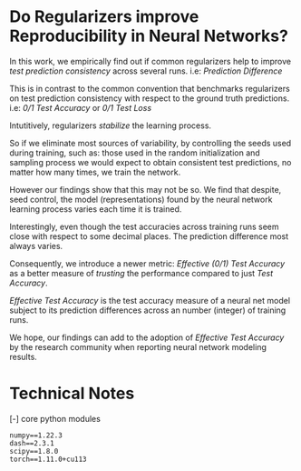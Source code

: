 # Do Regularizers improve Reproducibility in Neural Networks?

In this work, we empirically find out if common regularizers help to improve
*test prediction consistency* across several runs. i.e: *Prediction Difference*

This is in contrast to the common convention that benchmarks regularizers on 
test prediction consistency with respect to the ground truth predictions. i.e: *0/1 Test Accuracy* or *0/1 Test Loss*

Intutitively, regularizers *stabilize* the learning process. 

So if we eliminate most sources of variability, 
by controlling the seeds used during training, 
such as: those used in the random initialization and sampling process
we would expect to obtain consistent test predictions, no matter how many times, we train the network.

However our findings show that this may not be so. 
We find that despite, seed control, the model (representations) found by the neural network learning process varies each time it is trained.

Interestingly, even though the test accuracies across training runs seem close with respect to some decimal places. The prediction difference most always varies.

Consequently, we introduce a newer metric: *Effective (0/1) Test Accuracy* as a better measure of *trusting* the performance compared to just *Test Accuracy*.

*Effective Test Accuracy*  is the test accuracy measure of a neural net model subject to its prediction differences across an number (integer) of training runs.

We hope, our findings can add to the adoption of *Effective Test Accuracy* by the research community when reporting neural network modeling results.


# Technical Notes

[-] core python modules 
```
numpy==1.22.3
dash==2.3.1
scipy==1.8.0
torch==1.11.0+cu113
```
